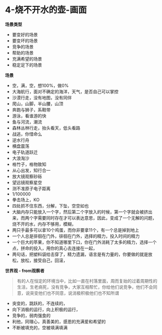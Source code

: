 # 4-烧不开水的壶-画面



**场景类型**

* 要变好的场景
* 要变坏的场景
* 竞争的场景
* 帮助的场景
* 充满希望的场景
* 稳定足下的场景

**场景**

* 空，满，空，想100%，做0%
* 大海航行，面对不确定的海洋，天气，是否自己可以掌控
* 沙漠行走，没有地图，没有同伴
* 爬山，山脚，半山腰，山顶
* 奔跑与狮子，系鞋带
* 游泳，看谁游的快
* 鱼与河流，潮流
* 森林丛林行走，抬头看天，低头看路
* 战逃，你惜命么
* 逆水行舟
* 横盘震荡
* 电子轨道跃迁
* 大浪淘沙
* 格竹子，格物致知
* 从心出发，知行合一
* 放大镜观察砂砾
* 望远镜观察星空
* 测不准原子电子距离
* 1/100000
* 拳击场上，KO
* 四处抓不住东西，分解，下坠，空空如也
* 大脑内存只能放入一个字，然后第二个字放入的时候，第一个字就会被挤出来，而两个字需要同时存在才可以表达意思，因此，变成了一个无解的问题，烧不开的水，内存不够用，模糊，
* 两只手最多可以拿10个鸡蛋，而你非要拿11个，有一个总是掉到地上
* 一个人总是徘徊在门外，徘徊在门外，选择的精力，投入时间的精力
* 一个巨大的苹果，你不知道哪里下口，你在门外消耗了太多的精力，选择一个点，拼命的投入，用你的真心去连接在一起，
* 两句话，把塑料袋给击穿了，精力遗漏，语言是有力量的，你要做的就是放松，放松，接受自己，回滚，

**世界观 - from观察者**

> 有的人在恒定的环境当中，比如一直在村落里面，周而复始的过着周期性的生活，生老病死，没有竞争，大家互相帮忙，你给他们说竞争，他们不会同意，说突变他们也不同意，说消极积极他们也不知所谓

* 突变的，跳跃的，不连续的，
* 向下消极的运行，向上积极的运行，
* 竞争的，弱肉强食的
* 利他，同理心，真善美的，感恩的充满爱和希望的
* 不断被填充的，空被填满填满

